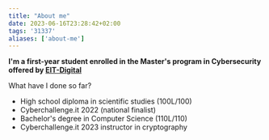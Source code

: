 ```yaml
---
title: "About me"
date: 2023-06-16T23:28:42+02:00
tags: '31337'
aliases: ['about-me']
---
```


**I'm a first-year student enrolled in the Master's program in Cybersecurity offered by [EIT-Digital](https://www.eitdigital.eu/)**

What have I done so far?

- High school diploma in scientific studies (100L/100)
- Cyberchallenge.it 2022 (national finalist)
- Bachelor's degree in Computer Science (110L/110)
- Cyberchallenge.it 2023 instructor in cryptography  


